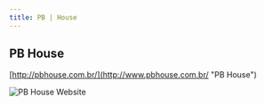 ```yaml
---
title: PB | House
---
```


## PB House

[http://pbhouse.com.br/](http://www.pbhouse.com.br/ "PB House")

![PB House Website](images/portfolio/web/proj-1/img1.png)